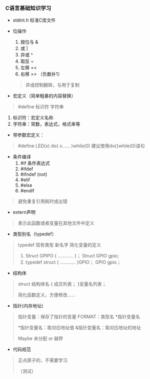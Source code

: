 <!--
 * @Date: 2024-05-31
 * @LastEditors: GoKo-Son626
 * @LastEditTime: 2024-05-31
 * @FilePath: \STM32_Study\基础篇\C语言基础.md
 * @Description: 
-->
### C语言基础知识学习

- stdint.h 标准C库文件

- 位操作
    1. 按位与 &
    2. 或 |
    3. 异或 ^
    4. 取反 ~
    5. 左移 << 
    6. 右移 >> （负数补1）
  > 异或控制翻转，与用于复制

- 宏定义（简单粗暴的内容替换）
> #define 标识符 字符串
   1. 标识符：宏定义名称
   2. 字符串：常数，表达式，格式串等

- 带参数宏定义：
> #define LED(x) do{
>               x……
>       }while(0)
> 建议使用do{}while(0)语句

- 条件编译
  1. #if 条件表达式
  2. #ifdef
  3. #ifndef (not)
  4. #elif
  5. #else
  6. #endif
> 避免重复引用耗时或出错

- extern声明
> 表示此函数或者变量在其他文件中定义

- 类型别名（typedef）
> typedef 现有类型 新名字
> 简化变量的定义
> 1. Struct GPIPO
> {
>       …………
> }；
> Struct GPIO gpio;
> 2. typedef struct
> {
>       …………
> }GPIO；
> GPIO gpio；

- 结构体
> struct 结构体名
> {
>       成员列表；
> }变量名列表；
>   
> 简化函数定义，方便修改……

- 指针(内存地址)
> 指针变量：保存了指针的变量
> FORMAT：类型名 *指针变量名
>   
> *指针变量名：取对应地址值
> &指针变量名：取对应地址的地址
>
> Maybe 未分配 or 越界

- 代码规范
> 正点原子的，不需要学习
>
> （测试）